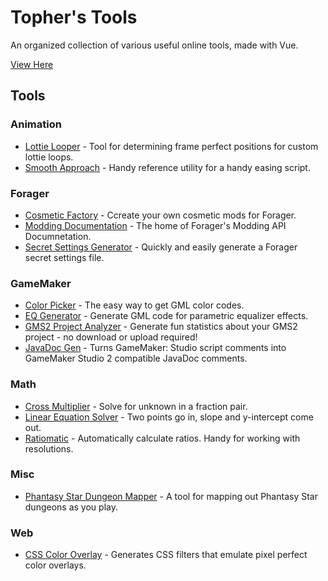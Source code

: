 # Topher's Tools

An organized collection of various useful online tools, made with Vue.

[View Here](https://topheranselmo.com/tools/)

## Tools

### Animation

- [Lottie Looper](./src/tools/animation/lottie-looper) - Tool for determining frame perfect positions for custom lottie loops.
- [Smooth Approach](./src/tools/animation/smooth-approach) - Handy reference utility for a handy easing script.

### Forager

- [Cosmetic Factory](https://topheranselmo.com/fcf) - Ccreate your own cosmetic mods for Forager.
- [Modding Documentation](https://topheranselmo.com/forager-modding-docs) - The home of Forager's Modding API Documnetation.
- [Secret Settings Generator](https://topheranselmo.com/fssg/) - Quickly and easily generate a Forager secret settings file.

### GameMaker

- [Color Picker](./src/tools/gamemaker/color-picker) - The easy way to get GML color codes.
- [EQ Generator](./src/tools/gamemaker/eq-generator) - Generate GML code for parametric equalizer effects.
- [GMS2 Project Analyzer](./src/tools/gamemaker/project-analyzer) - Generate fun statistics about your GMS2 project - no download or upload required!
- [JavaDoc Gen](./src/tools/gamemaker/javadoc-gen) - Turns GameMaker: Studio script comments into GameMaker Studio 2 compatible JavaDoc comments.

### Math

- [Cross Multiplier](./src/tools/math/cross-multiplier) - Solve for unknown in a fraction pair.
- [Linear Equation Solver](./src/tools/math/linear-equation-solver) - Two points go in, slope and y-intercept come out.
- [Ratiomatic](./src/tools/math/ratiomatic) - Automatically calculate ratios. Handy for working with resolutions.

### Misc

- [Phantasy Star Dungeon Mapper](https://topheranselmo.com/psdm/) - A tool for mapping out Phantasy Star dungeons as you play.

### Web

- [CSS Color Overlay](./src/tools/web/color-overlay) - Generates CSS filters that emulate pixel perfect color overlays.
